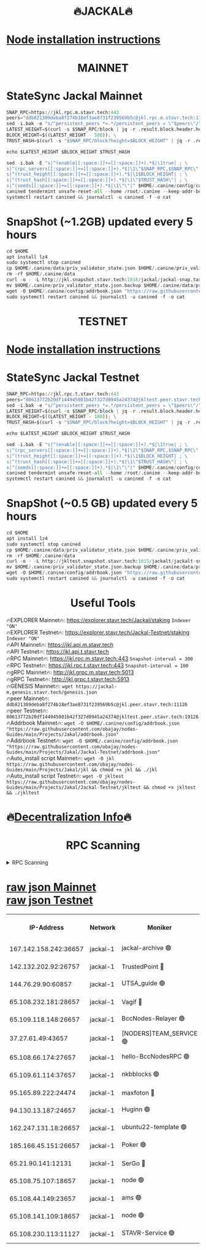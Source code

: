 <h1 align="center"> 🔥JACKAL🔥</h1>

[Node installation instructions](https://github.com/obajay/nodes-Guides/tree/main/Projects/Jakal)
=

<h1 align="center"> MAINNET</h1>

# StateSync Jackal Mainnet
```python
SNAP_RPC=https://jkl.rpc.m.stavr.tech:443
peers="ddb821309deba8f274b18ef3ae8731f239569b5c@jkl.rpc.m.stavr.tech:11126"
sed -i.bak -e "s/^persistent_peers *=.*/persistent_peers = \"$peers\"/" $HOME/.canine/config/config.toml
LATEST_HEIGHT=$(curl -s $SNAP_RPC/block | jq -r .result.block.header.height); \
BLOCK_HEIGHT=$((LATEST_HEIGHT - 500)); \
TRUST_HASH=$(curl -s "$SNAP_RPC/block?height=$BLOCK_HEIGHT" | jq -r .result.block_id.hash)

echo $LATEST_HEIGHT $BLOCK_HEIGHT $TRUST_HASH

sed -i.bak -E "s|^(enable[[:space:]]+=[[:space:]]+).*$|\1true| ; \
s|^(rpc_servers[[:space:]]+=[[:space:]]+).*$|\1\"$SNAP_RPC,$SNAP_RPC\"| ; \
s|^(trust_height[[:space:]]+=[[:space:]]+).*$|\1$BLOCK_HEIGHT| ; \
s|^(trust_hash[[:space:]]+=[[:space:]]+).*$|\1\"$TRUST_HASH\"| ; \
s|^(seeds[[:space:]]+=[[:space:]]+).*$|\1\"\"|" $HOME/.canine/config/config.toml
canined tendermint unsafe-reset-all --home /root/.canine --keep-addr-book
systemctl restart canined && journalctl -u canined -f -o cat
```
# SnapShot (~1.2GB) updated every 5 hours
```python
cd $HOME
apt install lz4
sudo systemctl stop canined
cp $HOME/.canine/data/priv_validator_state.json $HOME/.canine/priv_validator_state.json.backup
rm -rf $HOME/.canine/data
curl -o - -L http://jkl.snapshot.stavr.tech:1018/jackal/jackal-snap.tar.lz4 | lz4 -c -d - | tar -x -C $HOME/.canine --strip-components 2
mv $HOME/.canine/priv_validator_state.json.backup $HOME/.canine/data/priv_validator_state.json
wget -O $HOME/.canine/config/addrbook.json "https://raw.githubusercontent.com/obajay/nodes-Guides/main/Projects/Jakal/addrbook.json"
sudo systemctl restart canined && journalctl -u canined -f -o cat
```

<h1 align="center"> TESTNET</h1>

[Node installation instructions](https://github.com/obajay/nodes-Guides/tree/main/Projects/Jakal/Jackal-Testnet)
=

# StateSync Jackal Testnet
```python
SNAP_RPC=https://jkl.rpc.t.stavr.tech:443
peers="80613772b20df144945801b42f327d0945a24374@jkltest.peer.stavr.tech:19126"
sed -i.bak -e "s/^persistent_peers *=.*/persistent_peers = \"$peers\"/" $HOME/.canine/config/config.toml
LATEST_HEIGHT=$(curl -s $SNAP_RPC/block | jq -r .result.block.header.height); \
BLOCK_HEIGHT=$((LATEST_HEIGHT - 100)); \
TRUST_HASH=$(curl -s "$SNAP_RPC/block?height=$BLOCK_HEIGHT" | jq -r .result.block_id.hash)

echo $LATEST_HEIGHT $BLOCK_HEIGHT $TRUST_HASH

sed -i.bak -E "s|^(enable[[:space:]]+=[[:space:]]+).*$|\1true| ; \
s|^(rpc_servers[[:space:]]+=[[:space:]]+).*$|\1\"$SNAP_RPC,$SNAP_RPC\"| ; \
s|^(trust_height[[:space:]]+=[[:space:]]+).*$|\1$BLOCK_HEIGHT| ; \
s|^(trust_hash[[:space:]]+=[[:space:]]+).*$|\1\"$TRUST_HASH\"| ; \
s|^(seeds[[:space:]]+=[[:space:]]+).*$|\1\"\"|" $HOME/.canine/config/config.toml
canined tendermint unsafe-reset-all --home /root/.canine --keep-addr-book
systemctl restart canined && journalctl -u canined -f -o cat
```
# SnapShot (~0.5 GB) updated every 5 hours
```python
cd $HOME
apt install lz4
sudo systemctl stop canined
cp $HOME/.canine/data/priv_validator_state.json $HOME/.canine/priv_validator_state.json.backup
rm -rf $HOME/.canine/data
curl -o - -L http://jkltest.snapshot.stavr.tech:1015/jackalt/jackalt-snap.tar.lz4 | lz4 -c -d - | tar -x -C $HOME/.canine --strip-components 2
mv $HOME/.canine/priv_validator_state.json.backup $HOME/.canine/data/priv_validator_state.json
wget -O $HOME/.canine/config/addrbook.json "https://raw.githubusercontent.com/obajay/nodes-Guides/main/Projects/Jakal/Jackal-Testnet/addrbook.json"
sudo systemctl restart canined && journalctl -u canined -f -o cat
```

 <h1 align="center"> Useful Tools</h1>

🔥EXPLORER Mainnet🔥:      https://explorer.stavr.tech/Jackal/staking		        `Indexer "ON"` \
🔥EXPLORER Testnet🔥:      https://explorer.stavr.tech/Jackal-Testnet/staking     `Indexer "ON"` \
🔥API Mainnet🔥: 			 		 https://jkl.api.m.stavr.tech \
🔥API Testnet🔥: 			 		 https://jkl.api.t.stavr.tech \
🔥RPC Mainnet🔥:           https://jkl.rpc.m.stavr.tech:443              `Snapshot-interval = 300` \
🔥RPC Testnet🔥:           https://jkl.rpc.t.stavr.tech:443              `Snapshot-interval = 100` \
🔥gRPC Mainnet🔥:          http://jkl.grpc.m.stavr.tech:5013 \
🔥gRPC Testnet🔥:          http://jkl.grpc.t.stavr.tech:5913 \
🔥GENESIS Mainnet🔥:    `wget https://jackal-m.genesis.stavr.tech/genesis.json` \
🔥peer Mainnet🔥:					 `ddb821309deba8f274b18ef3ae8731f239569b5c@jkl.peer.stavr.tech:11126` \
🔥peer Testnet🔥:					 `80613772b20df144945801b42f327d0945a24374@jkltest.peer.stavr.tech:19126` \
🔥Addrbook Mainnet🔥:    ```wget -O $HOME/.canine/config/addrbook.json "https://raw.githubusercontent.com/obajay/nodes-Guides/main/Projects/Jakal/addrbook.json"``` \
🔥Addrbook Testnet🔥:    ```wget -O $HOME/.canine/config/addrbook.json "https://raw.githubusercontent.com/obajay/nodes-Guides/main/Projects/Jakal/Jackal-Testnet/addrbook.json"``` \
🔥Auto_install script Mainnet🔥: ```wget -O jkl https://raw.githubusercontent.com/obajay/nodes-Guides/main/Projects/Jakal/jkl && chmod +x jkl && ./jkl``` \
🔥Auto_install script Testnet🔥: ```wget -O jkltest https://raw.githubusercontent.com/obajay/nodes-Guides/main/Projects/Jakal/Jackal-Testnet/jkltest && chmod +x jkltest && ./jkltest```

🔥[Decentralization Info](https://github.com/obajay/StateSync-snapshots/tree/main/Projects/Jackal/Decentralization)🔥
=

<h1 align="center"> RPC Scanning</h1>

<details>
<summary>RPC Scanning</summary>

<h2 align="center"> We scan nodes in real time every 4 hours. And we provide the final result of RPC endpoints.
We cannot influence the operation of these nodes in any way. </h2>


```python
If Voting Power is higher than 0 --> then the Node is a validator of the network and may be subject to attack and be a potential threat to the chain.
```
```python
We marked such validators with a red symbol
```

</details>

[raw json Mainnet](https://rpc-check.jaclalm.stavr.tech/jaclalm/rpc-jaclalm-result.json) \
[raw json Testnet](https://github.com/obajay/StateSync-snapshots/tree/main/Projects/Jackal/Rpc-Check-Testnet)
=

<table><tr><th>IP-Address</th><th>Network</th><th>Moniker</th><th>Latest Block Height</th><th>Earliest Block Height</th><th>Catching Up</th><th>Tx Index</th><th>Voting Power</th><th>Scan Time</th></tr><tr><td>167.142.158.242:36657</td><td>jackal-1</td><td>jackal-archive 🟢</td><td>6778894</td><td>2770293</td><td>False</td><td>on</td><td>0</td><td>2024-03-07T22:33:34.630340765UTC</td></tr><tr><td>142.132.202.92:26757</td><td>jackal-1</td><td>TrustedPoint 🔴</td><td>6778889</td><td>6129401</td><td>False</td><td>on</td><td>291937</td><td>2024-03-07T22:32:48.514303364UTC</td></tr><tr><td>144.76.29.90:60857</td><td>jackal-1</td><td>UTSA_guide 🟢</td><td>6778892</td><td>6280001</td><td>False</td><td>on</td><td>0</td><td>2024-03-07T22:33:19.002281537UTC</td></tr><tr><td>65.108.232.181:28657</td><td>jackal-1</td><td>Vagif 🔴</td><td>6778893</td><td>6462201</td><td>False</td><td>off</td><td>60003</td><td>2024-03-07T22:33:23.841828902UTC</td></tr><tr><td>65.109.118.148:26657</td><td>jackal-1</td><td>BccNodes-Relayer 🟢</td><td>6687138</td><td>6489001</td><td>False</td><td>on</td><td>0</td><td>2024-03-07T22:33:16.680832373UTC</td></tr><tr><td>37.27.61.49:43657</td><td>jackal-1</td><td>[NODERS]TEAM_SERVICE 🟢</td><td>6778887</td><td>6591201</td><td>False</td><td>on</td><td>0</td><td>2024-03-07T22:32:33.279125755UTC</td></tr><tr><td>65.108.66.174:27657</td><td>jackal-1</td><td>hello-BccNodesRPC 🟢</td><td>6778110</td><td>6628401</td><td>False</td><td>on</td><td>0</td><td>2024-03-07T22:33:19.345313190UTC</td></tr><tr><td>65.109.61.114:37657</td><td>jackal-1</td><td>nkbblocks 🟢</td><td>6778890</td><td>6639001</td><td>False</td><td>on</td><td>0</td><td>2024-03-07T22:33:05.839048798UTC</td></tr><tr><td>95.165.89.222:24474</td><td>jackal-1</td><td>maxfoton 🔴</td><td>6778893</td><td>6678892</td><td>False</td><td>off</td><td>117971</td><td>2024-03-07T22:33:24.235106341UTC</td></tr><tr><td>94.130.13.187:24657</td><td>jackal-1</td><td>Huginn 🟢</td><td>6778894</td><td>6707772</td><td>False</td><td>on</td><td>0</td><td>2024-03-07T22:33:36.905195271UTC</td></tr><tr><td>162.247.131.18:26657</td><td>jackal-1</td><td>ubuntu22-template 🟢</td><td>6778887</td><td>6746827</td><td>False</td><td>off</td><td>0</td><td>2024-03-07T22:33:01.469170042UTC</td></tr><tr><td>185.166.45.151:26657</td><td>jackal-1</td><td>Poker 🟢</td><td>6778866</td><td>6759992</td><td>False</td><td>off</td><td>0</td><td>2024-03-07T22:32:30.773714735UTC</td></tr><tr><td>65.21.90.141:12131</td><td>jackal-1</td><td>SerGo 🔴</td><td>6778888</td><td>6759992</td><td>False</td><td>off</td><td>51100</td><td>2024-03-07T22:32:44.153752897UTC</td></tr><tr><td>65.108.75.107:18657</td><td>jackal-1</td><td>node 🟢</td><td>6778891</td><td>6759992</td><td>False</td><td>on</td><td>0</td><td>2024-03-07T22:33:08.239953738UTC</td></tr><tr><td>65.108.44.149:23657</td><td>jackal-1</td><td>ams 🟢</td><td>6778893</td><td>6760439</td><td>False</td><td>on</td><td>0</td><td>2024-03-07T22:33:24.561115677UTC</td></tr><tr><td>65.108.141.109:18657</td><td>jackal-1</td><td>node 🟢</td><td>6778887</td><td>6773189</td><td>False</td><td>on</td><td>0</td><td>2024-03-07T22:32:37.723252186UTC</td></tr><tr><td>65.108.230.113:11127</td><td>jackal-1</td><td>STAVR-Service 🟢</td><td>6778893</td><td>6776501</td><td>False</td><td>on</td><td>0</td><td>2024-03-07T22:33:24.860927557UTC</td></tr></table>
